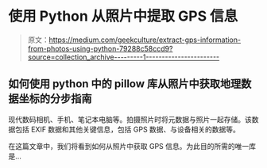 # 使用 Python 从照片中提取 GPS 信息

> 原文：<https://medium.com/geekculture/extract-gps-information-from-photos-using-python-79288c58ccd9?source=collection_archive---------1----------------------->

## 如何使用 python 中的 pillow 库从照片中获取地理数据坐标的分步指南

现代数码相机、手机、笔记本电脑等。拍摄照片时将元数据与照片一起存储。该数据包括 EXIF 数据和其他关键信息，包括 GPS 数据、与设备相关的数据等。

在这篇文章中，我们将看到如何从照片中获取 GPS 信息。为此目的所需的唯一库是…